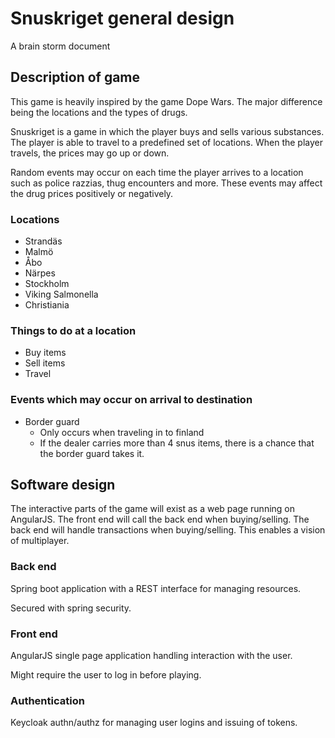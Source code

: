# Snuskriget general design
A brain storm document

## Description of game

This game is heavily inspired by the game Dope Wars. The major difference being the locations and the types of drugs.

Snuskriget is a game in which the player buys and sells various substances.
The player is able to travel to a predefined set of locations. When the player travels, the prices may go up or down.

Random events may occur on each time the player arrives to a location such as police razzias, thug encounters and more.
These events may affect the drug prices positively or negatively.

### Locations

* Strandäs
* Malmö
* Åbo
* Närpes
* Stockholm
* Viking Salmonella
* Christiania

### Things to do at a location

* Buy items
* Sell items
* Travel

### Events which may occur on arrival to destination

* Border guard
    * Only occurs when traveling in to finland
    * If the dealer carries more than 4 snus items, there is a chance that the border guard takes it.
    
## Software design

The interactive parts of the game will exist as a web page running on AngularJS. The front end will call the back end when buying/selling. The back end will handle transactions when buying/selling. This enables a vision of multiplayer. 

### Back end

Spring boot application with a REST interface for managing resources.

Secured with spring security.

### Front end

AngularJS single page application handling interaction with the user.

Might require the user to log in before playing.

### Authentication

Keycloak authn/authz for managing user logins and issuing of tokens.